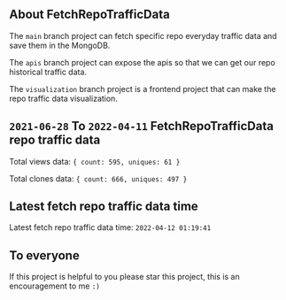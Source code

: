 ## About FetchRepoTrafficData

The `main` branch project can fetch specific repo everyday traffic data and save them in the MongoDB.

The `apis` branch project can expose the apis so that we can get our repo historical traffic data.

The `visualization` branch project is a frontend project that can make the repo traffic data visualization.

## `2021-06-28` To `2022-04-11` FetchRepoTrafficData repo traffic data

Total views data: `{ count: 595, uniques: 61 }`

Total clones data: `{ count: 666, uniques: 497 }`

## Latest fetch repo traffic data time

Latest fetch repo traffic data time: `2022-04-12 01:19:41`

## To everyone

If this project is helpful to you please star this project, this is an encouragement to me `:)`



